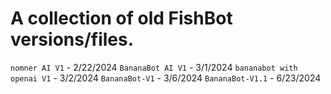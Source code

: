# A collection of old FishBot versions/files.

``nomner AI V1`` - 2/22/2024
``BananaBot AI V1`` - 3/1/2024
``bananabot with openai V1`` - 3/2/2024
``BananaBot-V1`` - 3/6/2024
``BananaBot-V1.1`` - 6/23/2024
